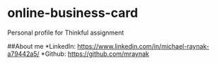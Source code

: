 # online-business-card
Personal profile for Thinkful assignment

##About me 
  *LinkedIn: https://www.linkedin.com/in/michael-raynak-a79442a5/
  *Github: https://github.com/mraynak
